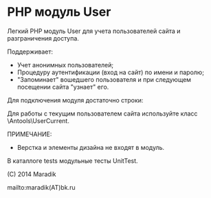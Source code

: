 PHP модуль User
====================

Легкий PHP модуль User для учета пользователей сайта и разграничения доступа.

Поддерживает:

- Учет анонимных пользователей;
- Процедуру аутентификации (вход на сайт) по имени и паролю; 
- "Запоминает" вошедшего пользователя и при следующем посещении сайта "узнает" его.

Для подключения модуля достаточно строки:
<?php require_once "./src/User.php"; ?>

Для работы с текущим пользователем сайта используйте класс \Antools\UserCurrent.

ПРИМЕЧАНИЕ:
- Верстка и элементы дизайна не входят в модуль.

В каталлоге tests модульные тесты UnitTest.

(С) 2014 Maradik

mаilto:maradik(AT)bk.ru

 